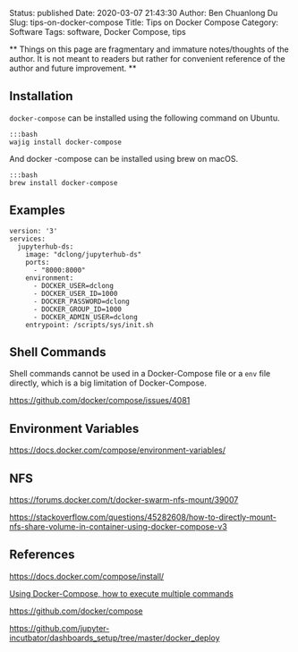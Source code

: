 Status: published
Date: 2020-03-07 21:43:30
Author: Ben Chuanlong Du
Slug: tips-on-docker-compose
Title: Tips on Docker Compose
Category: Software
Tags: software, Docker Compose, tips

**
Things on this page are
fragmentary and immature notes/thoughts of the author.
It is not meant to readers
but rather for convenient reference of the author and future improvement.
**


## Installation

`docker-compose` can be installed using the following command on Ubuntu.

    :::bash
    wajig install docker-compose

And docker -compose can be installed using brew on macOS.

    :::bash
    brew install docker-compose

## Examples

```
version: '3'
services:
  jupyterhub-ds:
    image: "dclong/jupyterhub-ds"
    ports:
      - "8000:8000"
    environment:
      - DOCKER_USER=dclong
      - DOCKER_USER_ID=1000
      - DOCKER_PASSWORD=dclong
      - DOCKER_GROUP_ID=1000
      - DOCKER_ADMIN_USER=dclong
    entrypoint: /scripts/sys/init.sh
```

## Shell Commands

Shell commands cannot be used in a Docker-Compose file or a `env` file directly,
which is a big limitation of Docker-Compose.

https://github.com/docker/compose/issues/4081

## Environment Variables

https://docs.docker.com/compose/environment-variables/

## NFS

https://forums.docker.com/t/docker-swarm-nfs-mount/39007

https://stackoverflow.com/questions/45282608/how-to-directly-mount-nfs-share-volume-in-container-using-docker-compose-v3

## References

https://docs.docker.com/compose/install/

[Using Docker-Compose, how to execute multiple commands](https://stackoverflow.com/questions/30063907/using-docker-compose-how-to-execute-multiple-commands)

https://github.com/docker/compose

https://github.com/jupyter-incutbator/dashboards_setup/tree/master/docker_deploy
